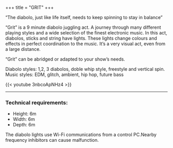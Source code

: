 +++
title = "GRIT"
+++


“The diabolo, just like life itself, needs to keep spinning to stay in balance”

“Grit” is a 9 minute diabolo juggling act. 
A journey through many different playing styles and a wide selection of the finest electronic music.
In this act, diabolos, sticks and string have lights. These lights change colours and effects in perfect coordination to the music. It’s a very visual act, even from a large distance.

“Grit” can be abridged or adapted to your show’s needs.

Diabolo styles: 1,2, 3 diabolos, doble whip style, freestyle and vertical spin.
Music styles: EDM, glitch, ambient, hip hop, future bass

{{< youtube 3nbcoApNHz4 >}}


________________________________

### Technical requirements:
- Height: 6m
- Width: 6m
- Depth: 6m

The diabolo lights use Wi-Fi communications from a control PC.Nearby frequency inhibitors can cause malfunction.
